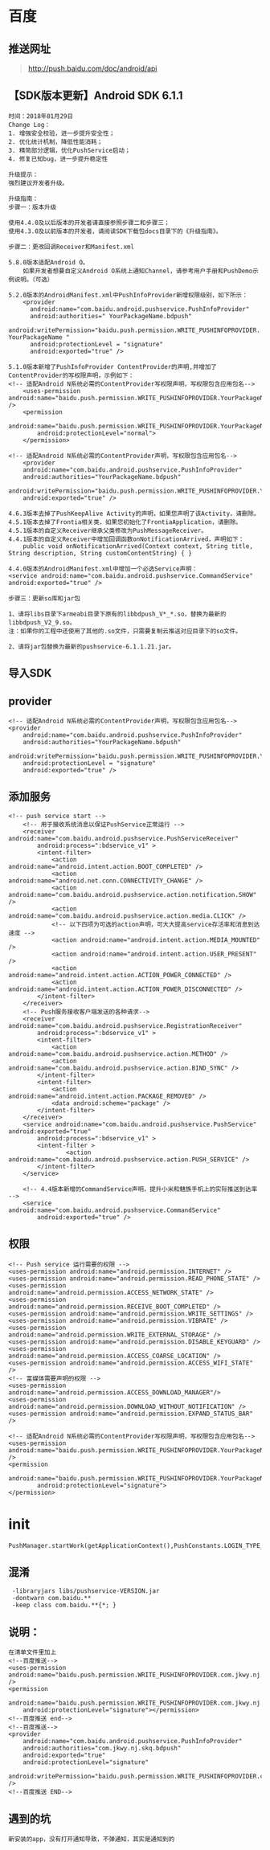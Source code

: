 # 百度



## 推送网址
>http://push.baidu.com/doc/android/api

## 【SDK版本更新】Android SDK 6.1.1
    时间：2018年01月29日
    Change Log：
    1. 增强安全校验，进一步提升安全性；
    2. 优化统计机制，降低性能消耗；
    3. 精简部分逻辑，优化PushService启动；
    4. 修复已知bug，进一步提升稳定性
    
    升级提示：
    强烈建议开发者升级。
    
    升级指南：
    步骤一：版本升级
    
    使用4.4.0及以后版本的开发者请直接参照步骤二和步骤三；
    使用4.3.0及以前版本的开发者，请阅读SDK下载包docs目录下的《升级指南》。
    
    步骤二：更改回调Receiver和Manifest.xml
    
    5.8.0版本适配Android O。
        如果开发者想要自定义Android O系统上通知Channel，请参考用户手册和PushDemo示例说明。（可选）
    
    5.2.0版本的AndroidManifest.xml中PushInfoProvider新增权限级别，如下所示：
        <provider
          android:name="com.baidu.android.pushservice.PushInfoProvider"
          android:authorities=" YourPackageName.bdpush"
          android:writePermission="baidu.push.permission.WRITE_PUSHINFOPROVIDER. YourPackageName "
          android:protectionLevel = "signature"
          android:exported="true" />
    
    5.1.0版本新增了PushInfoProvider ContentProvider的声明,并增加了ContentProvider的写权限声明，示例如下：
    <!-- 适配Android N系统必需的ContentProvider写权限声明，写权限包含应用包名-->
        <uses-permission android:name="baidu.push.permission.WRITE_PUSHINFOPROVIDER.YourPackageName" />
        <permission
            android:name="baidu.push.permission.WRITE_PUSHINFOPROVIDER.YourPackageName"
            android:protectionLevel="normal">
        </permission>
    
    <!-- 适配Android N系统必需的ContentProvider声明，写权限包含应用包名-->
        <provider
        android:name="com.baidu.android.pushservice.PushInfoProvider"
        android:authorities="YourPackageName.bdpush"
        android:writePermission="baidu.push.permission.WRITE_PUSHINFOPROVIDER.YourPackageName"
        android:exported="true" />
    
    4.6.3版本去掉了PushKeepAlive Activity的声明，如果您声明了该Activity，请删除。
    4.5.1版本去掉了Frontia相关类，如果您初始化了FrontiaApplication，请删除。
    4.5.1版本的自定义Receiver继承父类修改为PushMessageReceiver。
    4.4.1版本的自定义Receiver中增加回调函数onNotificationArrived，声明如下：
        public void onNotificationArrived(Context context, String title, String description, String customContentString) { }
    
    4.4.0版本的AndroidManifest.xml中增加一个必选Service声明：
    <service android:name="com.baidu.android.pushservice.CommandService"
    android:exported="true" />
    
    步骤三：更新so库和jar包
    
    1、请将libs目录下armeabi目录下原有的libbdpush_V*_*.so，替换为最新的libbdpush_V2_9.so。
    注：如果你的工程中还使用了其他的.so文件，只需要复制云推送对应目录下的so文件。
    
    2、请将jar包替换为最新的pushservice-6.1.1.21.jar。


## 导入SDK 

    
## provider
    <!-- 适配Android N系统必需的ContentProvider声明，写权限包含应用包名-->
    <provider
        android:name="com.baidu.android.pushservice.PushInfoProvider"
        android:authorities="YourPackageName.bdpush"
        android:writePermission="baidu.push.permission.WRITE_PUSHINFOPROVIDER.YourPackageName"
        android:protectionLevel = "signature"
        android:exported="true" />
## 添加服务
    <!-- push service start -->
        <!-- 用于接收系统消息以保证PushService正常运行 -->
        <receiver android:name="com.baidu.android.pushservice.PushServiceReceiver"
            android:process=":bdservice_v1" >
            <intent-filter>
                <action android:name="android.intent.action.BOOT_COMPLETED" />
                <action android:name="android.net.conn.CONNECTIVITY_CHANGE" />
                <action android:name="com.baidu.android.pushservice.action.notification.SHOW" />
                <action android:name="com.baidu.android.pushservice.action.media.CLICK" />
                <!-- 以下四项为可选的action声明，可大大提高service存活率和消息到达速度 -->
                <action android:name="android.intent.action.MEDIA_MOUNTED" />
                <action android:name="android.intent.action.USER_PRESENT" />
                <action android:name="android.intent.action.ACTION_POWER_CONNECTED" />
                <action android:name="android.intent.action.ACTION_POWER_DISCONNECTED" />
            </intent-filter>
        </receiver>
        <!-- Push服务接收客户端发送的各种请求-->
        <receiver android:name="com.baidu.android.pushservice.RegistrationReceiver"
            android:process=":bdservice_v1" >
            <intent-filter>
                <action android:name="com.baidu.android.pushservice.action.METHOD" />
                <action android:name="com.baidu.android.pushservice.action.BIND_SYNC" />
            </intent-filter>
            <intent-filter>
                <action android:name="android.intent.action.PACKAGE_REMOVED" />
                <data android:scheme="package" />
            </intent-filter>
        </receiver>
        <service android:name="com.baidu.android.pushservice.PushService" android:exported="true"
            android:process=":bdservice_v1" >
            <intent-filter >
                    <action android:name="com.baidu.android.pushservice.action.PUSH_SERVICE" />
            </intent-filter>
        </service>
        
        <!-- 4.4版本新增的CommandService声明，提升小米和魅族手机上的实际推送到达率 -->
        <service android:name="com.baidu.android.pushservice.CommandService"
            android:exported="true" />
        
## 权限
    <!-- Push service 运行需要的权限 -->
    <uses-permission android:name="android.permission.INTERNET" />
    <uses-permission android:name="android.permission.READ_PHONE_STATE" />
    <uses-permission android:name="android.permission.ACCESS_NETWORK_STATE" />
    <uses-permission android:name="android.permission.RECEIVE_BOOT_COMPLETED" />
    <uses-permission android:name="android.permission.WRITE_SETTINGS" />
    <uses-permission android:name="android.permission.VIBRATE" />
    <uses-permission android:name="android.permission.WRITE_EXTERNAL_STORAGE" />
    <uses-permission android:name="android.permission.DISABLE_KEYGUARD" />
    <uses-permission android:name="android.permission.ACCESS_COARSE_LOCATION" />
    <uses-permission android:name="android.permission.ACCESS_WIFI_STATE" />
    <!-- 富媒体需要声明的权限 -->
    <uses-permission android:name="android.permission.ACCESS_DOWNLOAD_MANAGER"/>
    <uses-permission android:name="android.permission.DOWNLOAD_WITHOUT_NOTIFICATION" />
    <uses-permission android:name="android.permission.EXPAND_STATUS_BAR" />
    
    <!-- 适配Android N系统必需的ContentProvider写权限声明，写权限包含应用包名-->
    <uses-permission android:name="baidu.push.permission.WRITE_PUSHINFOPROVIDER.YourPackageName" />
    <permission
            android:name="baidu.push.permission.WRITE_PUSHINFOPROVIDER.YourPackageName"
            android:protectionLevel="signature">
    </permission>
# init
    PushManager.startWork(getApplicationContext(),PushConstants.LOGIN_TYPE_API_KEY,"api_key")
        
## 混淆
     -libraryjars libs/pushservice-VERSION.jar
     -dontwarn com.baidu.**
     -keep class com.baidu.**{*; }
## 说明：
    在清单文件里加上
    <!--百度推送-->
    <uses-permission android:name="baidu.push.permission.WRITE_PUSHINFOPROVIDER.com.jkwy.nj.skq" />
    <permission
        android:name="baidu.push.permission.WRITE_PUSHINFOPROVIDER.com.jkwy.nj.skq"
        android:protectionLevel="signature"></permission>
    <!--百度推送 end-->
    <!--百度推送-->
    <provider
        android:name="com.baidu.android.pushservice.PushInfoProvider"
        android:authorities="com.jkwy.nj.skq.bdpush"
        android:exported="true"
        android:protectionLevel="signature"
        android:writePermission="baidu.push.permission.WRITE_PUSHINFOPROVIDER.com.jkwy.nj.skq" />
    <!--百度推送 END-->
## 遇到的坑
    新安装的app，没有打开通知导致，不弹通知，其实是通知到的